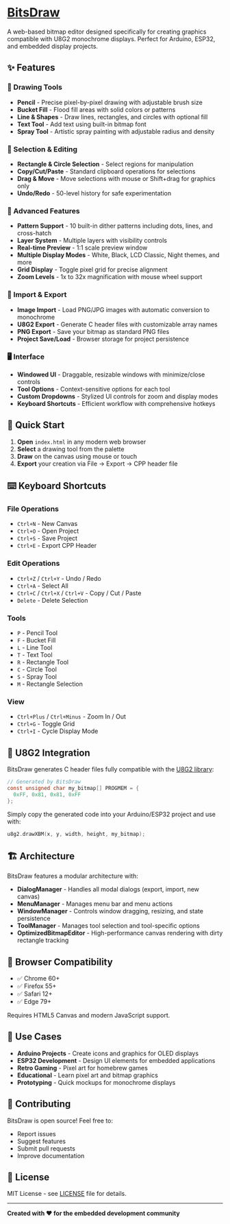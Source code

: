 # [BitsDraw](https://kurogedelic.github.io/BitsDraw/)

A web-based bitmap editor designed specifically for creating graphics compatible with U8G2 monochrome displays. Perfect for Arduino, ESP32, and embedded display projects.

## ✨ Features

### 🎨 Drawing Tools
- **Pencil** - Precise pixel-by-pixel drawing with adjustable brush size
- **Bucket Fill** - Flood fill areas with solid colors or patterns
- **Line & Shapes** - Draw lines, rectangles, and circles with optional fill
- **Text Tool** - Add text using built-in bitmap font
- **Spray Tool** - Artistic spray painting with adjustable radius and density

### 🔧 Selection & Editing
- **Rectangle & Circle Selection** - Select regions for manipulation
- **Copy/Cut/Paste** - Standard clipboard operations for selections
- **Drag & Move** - Move selections with mouse or Shift+drag for graphics only
- **Undo/Redo** - 50-level history for safe experimentation

### 🎯 Advanced Features
- **Pattern Support** - 10 built-in dither patterns including dots, lines, and cross-hatch
- **Layer System** - Multiple layers with visibility controls
- **Real-time Preview** - 1:1 scale preview window
- **Multiple Display Modes** - White, Black, LCD Classic, Night themes, and more
- **Grid Display** - Toggle pixel grid for precise alignment
- **Zoom Levels** - 1x to 32x magnification with mouse wheel support

### 💾 Import & Export
- **Image Import** - Load PNG/JPG images with automatic conversion to monochrome
- **U8G2 Export** - Generate C header files with customizable array names
- **PNG Export** - Save your bitmap as standard PNG files
- **Project Save/Load** - Browser storage for project persistence

### 🖥️ Interface
- **Windowed UI** - Draggable, resizable windows with minimize/close controls
- **Tool Options** - Context-sensitive options for each tool
- **Custom Dropdowns** - Stylized UI controls for zoom and display modes
- **Keyboard Shortcuts** - Efficient workflow with comprehensive hotkeys

## 🚀 Quick Start

1. **Open** `index.html` in any modern web browser
2. **Select** a drawing tool from the palette
3. **Draw** on the canvas using mouse or touch
4. **Export** your creation via File → Export → CPP header file

## ⌨️ Keyboard Shortcuts

### File Operations
- `Ctrl+N` - New Canvas
- `Ctrl+O` - Open Project
- `Ctrl+S` - Save Project
- `Ctrl+E` - Export CPP Header

### Edit Operations
- `Ctrl+Z` / `Ctrl+Y` - Undo / Redo
- `Ctrl+A` - Select All
- `Ctrl+C` / `Ctrl+X` / `Ctrl+V` - Copy / Cut / Paste
- `Delete` - Delete Selection

### Tools
- `P` - Pencil Tool
- `F` - Bucket Fill
- `L` - Line Tool
- `T` - Text Tool
- `R` - Rectangle Tool
- `C` - Circle Tool
- `S` - Spray Tool
- `M` - Rectangle Selection

### View
- `Ctrl+Plus` / `Ctrl+Minus` - Zoom In / Out
- `Ctrl+G` - Toggle Grid
- `Ctrl+I` - Cycle Display Mode

## 🔌 U8G2 Integration

BitsDraw generates C header files fully compatible with the [U8G2 library](https://github.com/olikraus/u8g2):

```c
// Generated by BitsDraw
const unsigned char my_bitmap[] PROGMEM = {
  0xFF, 0x81, 0x81, 0xFF
};
```

Simply copy the generated code into your Arduino/ESP32 project and use with:
```c
u8g2.drawXBM(x, y, width, height, my_bitmap);
```

## 🏗️ Architecture

BitsDraw features a modular architecture with:

- **DialogManager** - Handles all modal dialogs (export, import, new canvas)
- **MenuManager** - Manages menu bar and menu actions
- **WindowManager** - Controls window dragging, resizing, and state persistence
- **ToolManager** - Manages tool selection and tool-specific options
- **OptimizedBitmapEditor** - High-performance canvas rendering with dirty rectangle tracking

## 📱 Browser Compatibility

- ✅ Chrome 60+
- ✅ Firefox 55+
- ✅ Safari 12+
- ✅ Edge 79+

Requires HTML5 Canvas and modern JavaScript support.

## 🎯 Use Cases

- **Arduino Projects** - Create icons and graphics for OLED displays
- **ESP32 Development** - Design UI elements for embedded applications
- **Retro Gaming** - Pixel art for homebrew games
- **Educational** - Learn pixel art and bitmap graphics
- **Prototyping** - Quick mockups for monochrome displays

## 🤝 Contributing

BitsDraw is open source! Feel free to:
- Report issues
- Suggest features
- Submit pull requests
- Improve documentation

## 📄 License

MIT License - see [LICENSE](LICENSE) file for details.

---

**Created with ❤️ for the embedded development community**